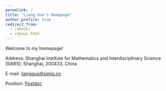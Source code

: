 ```yaml
---
permalink: /
title: "Liang Guo's Homepage"
author_profile: true
redirect_from: 
  - /about/
  - /about.html
---
```



Welcome to my homepage!

Address: Shanghai Institute for Mathematics and Interdisciplinary Science (SIMIS), Shanghai, 200433, China

E-mail: liangguo@simis.cn 

Position: [Postdoc](https://www.simis.cn/liang-guo/)

